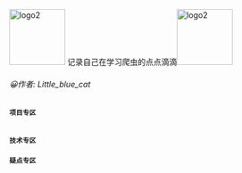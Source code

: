 <img src="https://github.com/Huang-YuHang/MySpider/blob/master/image/logo0.jpg" width="100" height="100" alt="logo2"/>
记录自己在学习爬虫的点点滴滴<img src="https://github.com/Huang-YuHang/MySpider/blob/master/image/logo2.jpg" width="100" height="100" alt="logo2"/>

###### :grinning:作者: Little_blue_cat 

#### `项目专区`



###### 

##### 



#### `技术专区`





#### `疑点专区`


